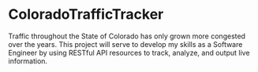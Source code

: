 # ColoradoTrafficTracker
Traffic throughout the State of Colorado has only grown more congested over the years. This project will serve to develop my skills as a Software Engineer by using RESTful API resources to track, analyze, and output live information.
